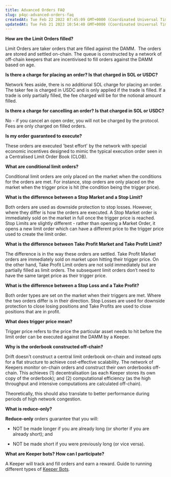 ```yaml
---
title: Advanced Orders FAQ
slug: p4qc-advanced-orders-faq
createdAt: Tue Feb 22 2022 07:45:09 GMT+0000 (Coordinated Universal Time)
updatedAt: Tue Feb 21 2023 10:54:40 GMT+0000 (Coordinated Universal Time)
---
```


**How are the Limit Orders filled?**

Limit Orders are taker orders that are filled against the DAMM. 
The orders are stored and settled on-chain. The queue is constructed by a network of off-chain keepers that are incentivised to fill orders against the DAMM based on age.

**Is there a charge for placing an order? Is that charged in SOL or USDC?**

Network fees aside, there is no additional SOL charge for placing an order. The taker fee is charged in USDC and is only applied if the trade is filled. If a trade is only partially filled, the fee charged will be for the notional amount filled.&#x20;

**Is there a charge for cancelling an order? Is that charged in SOL or USDC?**

No - if you cancel an open order, you will not be charged by the protocol. Fees are only charged on filled orders.

**Is my order guaranteed to execute?**

These orders are executed 'best effort' by the network with special economic incentives designed to mimic the typical execution order seen in a Centralised Limit Order Book (CLOB).&#x20;

**What are conditional limit orders?**

Conditional limit orders are only placed on the market when the conditions for the orders are met. For instance, stop orders are only placed on the market when the trigger price is hit (the condition being the trigger price).&#x20;

**What is the difference between a Stop Market and a Stop Limit?**

Both orders are used as downside protection to stop losses. However, where they differ is how the orders are executed. A Stop Market order is immediately sold on the market in full once the trigger price is reached. Stop Limits are slightly different - rather than opening a Market Order, it opens a new limit order which can have a different price to the trigger price used to create the limit order.

**What is the difference between Take Profit Market and Take Profit Limit?**

The difference is in the way these orders are settled. Take Profit Market orders are immediately sold on market upon hitting their trigger price. On the other hand, Take Profit Limit orders are not sold immediately but are partially filled as limit orders. The subsequent limit orders don’t need to have the same target price as their trigger price.

**What is the difference between a Stop Loss and a Take Profit?**

Both order types are set on the market when their triggers are met. Where the two orders differ is in their direction. Stop Losses are used for downside protection to close losing positions and Take Profits are used to close positions that are in profit.

**What does trigger price mean?**

Trigger price refers to the price the particular asset needs to hit before the limit order can be executed against the DAMM by a Keeper.&#x20;

**Why is the orderbook constructed off-chain?**

Drift doesn't construct a central limit orderbook on-chain and instead opts for a flat structure to achieve cost-effective scalability. The network of Keepers monitor on-chain orders and construct their own orderbooks off-chain. This achieves (1) decentralisation (as each Keeper stores its own copy of the orderbook); and (2) computational efficiency (as the high throughput and intensive computations are calculated off-chain).&#x20;

Theoretically, this should also translate to better performance during periods of high network congestion.

**What is reduce-only?**

**Reduce-only** orders guarantee that you will:

*   NOT be made longer if you are already long (or shorter if you are already short); and

*   NOT be made short if you were previously long (or vice versa).

**What are Keeper bots? How can I participate?**

A Keeper will track and fill orders and earn a reward. Guide to running different types of [Keeper Bots](<../Drift Protocol v2 Docs/Keeper Bots.md>).&#x20;

